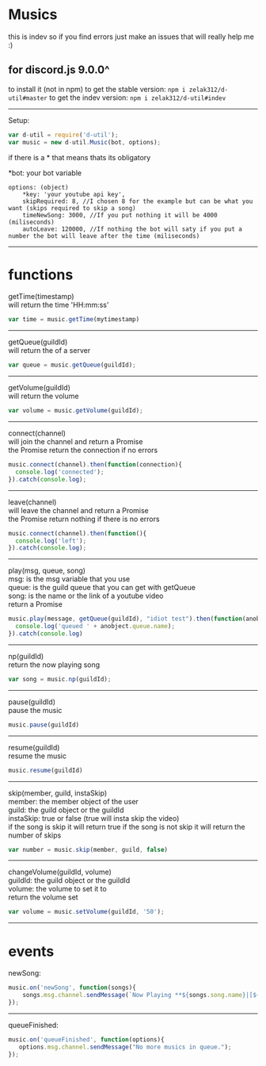 # Musics

this is indev so if you find errors just make an issues that will really help me :)

## for discord.js 9.0.0^

to install it (not in npm)
to get the stable version: `npm i zelak312/d-util#master`
to get the indev version: `npm i zelak312/d-util#indev`

---
Setup:

```js
var d-util = require('d-util');
var music = new d-util.Music(bot, options);
```
if there is a * that means thats its obligatory

*bot: your bot variable
```
options: (object)
    *key: 'your youtube api key',
    skipRequired: 8, //I chosen 8 for the example but can be what you want (skips required to skip a song)
    timeNewSong: 3000, //If you put nothing it will be 4000 (miliseconds)
    autoLeave: 120000, //If nothing the bot will saty if you put a number the bot will leave after the time (miliseconds)
```
---
# functions

getTime(timestamp)<br>
will return the time 'HH:mm:ss'
```js
var time = music.getTime(mytimestamp)
```

---
getQueue(guildId)<br>
will return the of a server
```js
var queue = music.getQueue(guildId);
```

---
getVolume(guildId)<br>
will return the volume
```js
var volume = music.getVolume(guildId);
```

---
connect(channel)<br>
will join the channel and return a Promise<br>
the Promise return the connection if no errors
```js
music.connect(channel).then(function(connection){
  console.log('connected');
}).catch(console.log);
```

---
leave(channel)<br>
will leave the channel and return a Promise<br>
the Promise return nothing if there is no errors
```js
music.connect(channel).then(function(){
  console.log('left');
}).catch(console.log);
```

---
play(msg, queue, song)<br>
msg: is the msg variable that you use<br>
queue: is the guild queue that you can get with getQueue<br>
song: is the name or the link of a youtube video<br>
return a Promise
```js
music.play(message, getQueue(guildId), "idiot test").then(function(anobject){
  console.log('queued ' + anobject.queue.name);
}).catch(console.log)
```

---
np(guildId)<br>
return the now playing song
```js
var song = music.np(guildId);
```

---
pause(guildId)<br>
pause the music
```js
music.pause(guildId)
```

---
resume(guildId)<br>
resume the music
```js
music.resume(guildId)
```

---
skip(member, guild, instaSkip)<br>
member: the member object of the user<br>
guild: the guild object or the guildId<br>
instaSkip: true or false (true will insta skip the video)<br>
if the song is skip it will return true if the song is not skip it will return the number of skips
```js
var number = music.skip(member, guild, false)
```

---
changeVolume(guildId, volume)<br>
guildId: the guild object or the guildId<br>
volume: the volume to set it to<br>
return the volume set
```js
var volume = music.setVolume(guildId, '50');
```

---
# events

newSong:
```js
music.on('newSong', function(songs){
    songs.msg.channel.sendMessage(`Now Playing **${songs.song.name}|[${songs.song.duration}]**|by ***${songs.song.requester}***`);
});
```

---
queueFinished:
```js
music.on('queueFinished', function(options){
   options.msg.channel.sendMessage("No more musics in queue."); 
});
```
